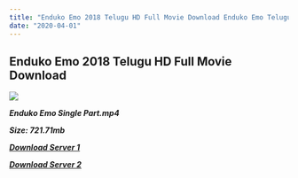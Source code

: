 ```yaml
---
title: "Enduko Emo 2018 Telugu HD Full Movie Download Enduko Emo Telugu HD Movie Download"
date: "2020-04-01"
---
```


## Enduko Emo 2018 Telugu HD Full Movie Download 

![](https://images.moviebuff.com/6f78d7c4-ea02-4b59-b757-e83af7527c4b?w=1000)

**_Enduko Emo Single Part.mp4_**

**_Size: 721.71mb_**

**_[Download Server 1](https://openload.co/f/FcAZHsU-y_M)_**

**_[Download Server 2](https://openload.co/f/FcAZHsU-y_M)_**
